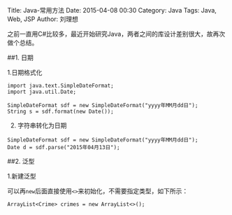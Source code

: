 Title: Java-常用方法
Date: 2015-04-08 00:30
Category: Java
Tags: Java, Web, JSP
Author: 刘理想

之前一直用C#比较多，最近开始研究Java，两者之间的库设计差别很大，故再次做个总结。

##1. 日期

1.日期格式化

```
import java.text.SimpleDateFormat;
import java.util.Date;

SimpleDateFormat sdf = new SimpleDateFormat("yyyy年MM月dd日");
String s = sdf.format(new Date());
```

2. 字符串转化为日期

```
SimpleDateFormat sdf = new SimpleDateFormat("yyyy年MM月dd日");
Date d = sdf.parse("2015年04月13日");
```

##2. 泛型

1.新建泛型

可以再`new`后面直接使用`<>`来初始化，不需要指定类型，如下所示：
```
ArrayList<Crime> crimes = new ArrayList<>();
```